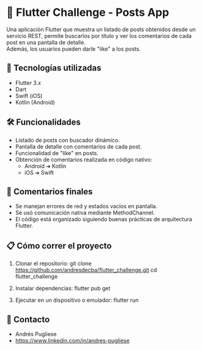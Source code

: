 # 📱 Flutter Challenge - Posts App

Una aplicación Flutter que muestra un listado de posts obtenidos desde un servicio REST, permite buscarlos por título y ver los comentarios de cada post en una pantalla de detalle.  
Además, los usuarios pueden darle "like" a los posts.

## 🚀 Tecnologías utilizadas

- Flutter 3.x
- Dart
- Swift (iOS)
- Kotlin (Android)

## 🛠️ Funcionalidades

- Listado de posts con buscador dinámico.
- Pantalla de detalle con comentarios de cada post.
- Funcionalidad de "like" en posts.
- Obtención de comentarios realizada en código nativo:
  - Android ➔ Kotlin
  - iOS ➔ Swift

## 🎯 Comentarios finales

- Se manejan errores de red y estados vacíos en pantalla.
- Se usó comunicación nativa mediante MethodChannel.
- El código está organizado siguiendo buenas prácticas de arquitectura Flutter.

## 📋 Cómo correr el proyecto

1. Clonar el repositorio:
   git clone https://github.com/andresdecba/flutter_challenge.git
   cd flutter_challenge

2. Instalar dependencias:
   flutter pub get

3. Ejecutar en un dispositivo o emulador:
   flutter run

## 📩 Contacto

- Andrés Pugliese
- https://www.linkedin.com/in/andres-pugliese
